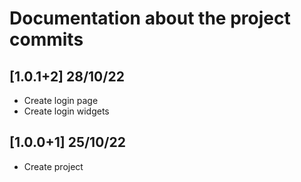 # Documentation about the project commits


## [1.0.1+2] 28/10/22
- Create login page  
- Create login widgets

## [1.0.0+1] 25/10/22
- Create project
